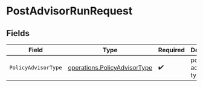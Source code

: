 # PostAdvisorRunRequest


## Fields

| Field                                                                               | Type                                                                                | Required                                                                            | Description                                                                         |
| ----------------------------------------------------------------------------------- | ----------------------------------------------------------------------------------- | ----------------------------------------------------------------------------------- | ----------------------------------------------------------------------------------- |
| `PolicyAdvisorType`                                                                 | [operations.PolicyAdvisorType](../../../pkg/models/operations/policyadvisortype.md) | :heavy_check_mark:                                                                  | policy advisor type                                                                 |